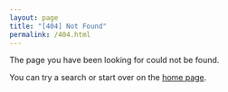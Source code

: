 ```yaml
---
layout: page
title: "[404] Not Found"
permalink: /404.html
--- 
```


<div id="message">
<p>The page you have been looking for could not be found.</p>
<p>You can try a search or start over on the <a href="/">home page</a>.</p>
</div>

<script type="text/javascript">
  var href = location.href;
  if (href.substr(href.length-1) == '/') {
    var redirect_to = href.substr(0, href.length-1);
    window.location = redirect_to;

    var text = "Redirecting ...";
    document.title = document.title.replace("{{page.title}}", text);
    document.getElementsByTagName("h1")[0].innerHTML = text;
    document.getElementById("message").innerHTML = "Please click <a href=\""+redirect_to+"\">here</a> if it is not happening automatically.";
}
</script>
